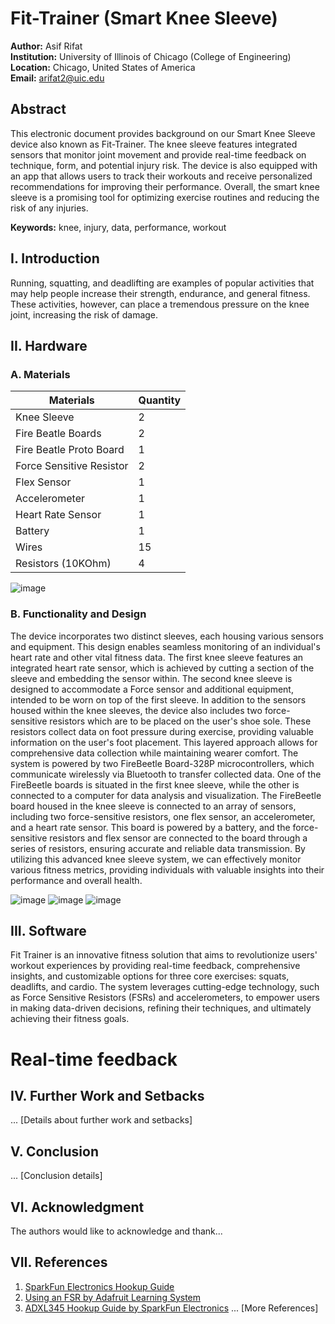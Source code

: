 # Fit-Trainer (Smart Knee Sleeve)

**Author:** Asif Rifat  
**Institution:** University of Illinois of Chicago (College of Engineering)
**Location:** Chicago, United States of America  
**Email:** [arifat2@uic.edu](mailto:arifat2@uic.edu)

## Abstract
This electronic document provides background on our Smart Knee Sleeve device also known as Fit-Trainer. The knee sleeve features integrated sensors that monitor joint movement and provide real-time feedback on technique, form, and potential injury risk. The device is also equipped with an app that allows users to track their workouts and receive personalized recommendations for improving their performance. Overall, the smart knee sleeve is a promising tool for optimizing exercise routines and reducing the risk of any injuries.

**Keywords:** knee, injury, data, performance, workout

## I. Introduction
Running, squatting, and deadlifting are examples of popular activities that may help people increase their strength, endurance, and general fitness. These activities, however, can place a tremendous pressure on the knee joint, increasing the risk of damage. 

## II. Hardware
### A. Materials

| Materials                | Quantity |
|--------------------------|----------|
| Knee Sleeve              | 2        |
| Fire Beatle Boards       | 2        |
| Fire Beatle Proto Board  | 1        |
| Force Sensitive Resistor | 2        |
| Flex Sensor              | 1        |
| Accelerometer            | 1        |
| Heart Rate Sensor        | 1        |
| Battery                  | 1        |
| Wires                    | 15       |
| Resistors (10KOhm)       | 4        |

![image](https://github.com/arifat2/Smart-Knee-Sleeve/assets/111903875/77a33c98-ec5f-448c-80d5-4a4c1fb0d175)

### B. Functionality and Design
The device incorporates two distinct sleeves, each housing various sensors and equipment. This design enables seamless monitoring of an individual's heart rate and other vital fitness data. The first knee sleeve features an integrated heart rate sensor, which is achieved by cutting a section of the sleeve and embedding the sensor within. The second knee sleeve is designed to accommodate a Force sensor and additional equipment, intended to be worn on top of the first sleeve. In addition to the sensors housed within the knee sleeves, the device also includes two force-sensitive resistors which are to be placed on the user's shoe sole. These resistors collect data on foot pressure during exercise, providing valuable information on the user's foot placement. This layered approach allows for comprehensive data collection while maintaining wearer comfort. The system is powered by two FireBeetle Board-328P microcontrollers, which communicate wirelessly via Bluetooth to transfer collected data. One of the FireBeetle boards is situated in the first knee sleeve, while the other is connected to a computer for data analysis and visualization. The FireBeetle board housed in the knee sleeve is connected to an array of sensors, including two force-sensitive resistors, one flex sensor, an accelerometer, and a heart rate sensor. This board is powered by a battery, and the force-sensitive resistors and flex sensor are connected to the board through a series of resistors, ensuring accurate and reliable data transmission. By utilizing this advanced knee sleeve system, we can effectively monitor various fitness metrics, providing individuals with valuable insights into their performance and overall health.

![image](https://github.com/arifat2/Smart-Knee-Sleeve/assets/111903875/db40e3d2-4018-4d03-8c69-01b452e13bdc)
![image](https://github.com/arifat2/Smart-Knee-Sleeve/assets/111903875/830f64d6-95b1-4baa-ba2d-8a9ec2696d61)
![image](https://github.com/arifat2/Smart-Knee-Sleeve/assets/111903875/fd9ae7ad-b52e-4bf2-9d62-54ffd4f2ec80)

## III. Software
Fit Trainer is an innovative fitness solution that aims to revolutionize users' workout experiences by providing real-time feedback, comprehensive insights, and customizable options for three core exercises: squats, deadlifts, and cardio. The system leverages cutting-edge technology, such as Force Sensitive Resistors (FSRs) and accelerometers, to empower users in making data-driven decisions, refining their techniques, and ultimately achieving their fitness goals.

# Real-time feedback 

## IV. Further Work and Setbacks
... [Details about further work and setbacks]

## V. Conclusion
... [Conclusion details]

## VI. Acknowledgment
The authors would like to acknowledge and thank...

## VII. References
1. [SparkFun Electronics Hookup Guide](https://learn.sparkfun.com/tutorials/sparkfun-pulse-oximeter-and-heart-ratemonitor-hookup-guide?_ga=2.220576152.1212953126.1599321693-1639076062.1599321693)
2. [Using an FSR by Adafruit Learning System](https://learn.adafruit.com/force-sensitive-resistor-fsr/using-an-fsr)
3. [ADXL345 Hookup Guide by SparkFun Electronics](https://learn.sparkfun.com/tutorials/adxl345-hookup-guide?_ga=2.181873639.1926396791.1682396306-169495036.1681830306)
... [More References]

